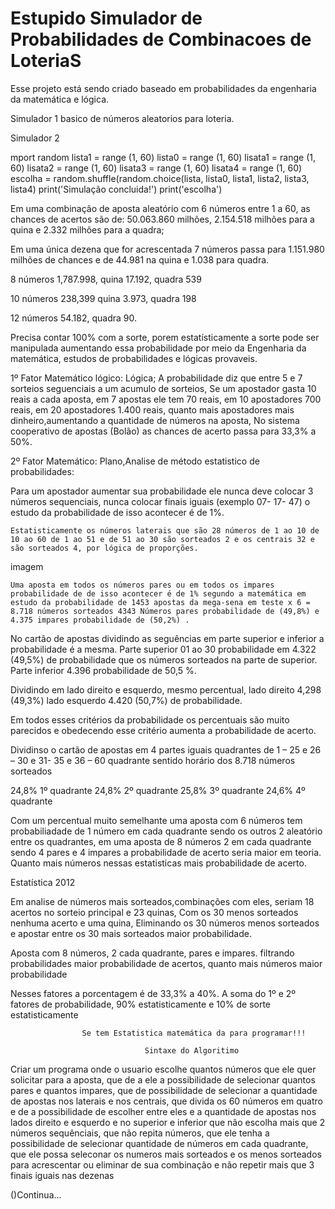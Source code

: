 # Estupido Simulador de Probabilidades de Combinacoes de LoteriaS
 Esse projeto está sendo criado baseado em probabilidades da engenharia da matemática e lógica.


Simulador 1 basico de números aleatorios para loteria.



Simulador 2

 mport random
lista1 = range (1, 60)
lista0 = range (1, 60)
lisata1 = range (1, 60)
lisata2 = range (1, 60)
lisata3 = range (1, 60)
lisata4 = range (1, 60)
escolha = random.shuffle(random.choice(lista, lista0, lista1, lista2, lista3, lista4)
print('Simulação concluida!')
print('escolha')

Em uma combinação de aposta aleatório com 6 números entre 1 a 60, as chances de acertos são de: 
     50.063.860 milhões, 2.154.518 milhões para a quina e 2.332 milhões para a quadra;

Em uma única dezena que for acrescentada 7 números passa para 
    1.151.980 milhões de chances e de 44.981 na quina e 1.038 para quadra. 

8 números 1,787.998, quina 17.192, quadra 539

10 números 238,399 quina 3.973, quadra 198

12 números 54.182, quadra 90.

Precisa contar 100% com a sorte, porem estatísticamente a sorte pode ser manipulada aumentando essa probabilidade por meio da Engenharia da matemática, estudos de probabilidades e lógicas provaveis.


1º Fator Matemático lógico: Lógica; A probabilidade diz que entre 5 e 7 sorteios seguenciais a um acumulo de sorteios, Se um apostador gasta 10 reais a cada aposta, em 7 apostas ele tem 70 reais, em 10 apostadores 700 reais, em 20 apostadores 1.400 reais, quanto mais apostadores mais dinheiro,aumentando a quantidade de números na aposta, No sistema cooperativo de apostas (Bolão) as chances de acerto passa para 33,3% a 50%. 

2º Fator Matemático: Plano,Analise de método estatistico de probabilidades:   

 Para um apostador aumentar sua probabilidade ele nunca deve colocar 3 números sequenciais, nunca colocar finais iguais (exemplo 07- 17- 47) o estudo da probabilidade de isso acontecer é de 1%.

    Estatisticamente os números laterais que são 28 números de 1 ao 10 de 10 ao 60 de 1 ao 51 e de 51 ao 30 são sorteados 2 e os centrais 32 e são sorteados 4, por lógica de proporções.

imagem

    Uma aposta em todos os números pares ou em todos os impares probabilidade de de isso acontecer é de 1% segundo a matemática em estudo da probabilidade de 1453 apostas da mega-sena em teste x 6 = 8.718 números sorteados 4343 Números pares probabilidade de (49,8%) e 4.375 impares probabilidade de (50,2%) .

No cartão de apostas dividindo as seguências em parte superior e inferior a probabilidade é a mesma. Parte superior 01 ao 30 probabilidade em 4.322 (49,5%) de probabilidade que os números sorteados na parte de superior. Parte inferior 4.396 probabilidade de 50,5 %.

Dividindo em lado direito e esquerdo, mesmo percentual, lado direito 4,298 (49,3%) lado esquerdo 4.420 (50,7%) de probabilidade.

Em todos esses critérios da probabilidade os percentuais são muito parecidos e obedecendo esse critério aumenta a probabilidade de acerto.

Dividinso o cartão de apostas em 4 partes iguais quadrantes de 1 – 25 e 26 – 30 e 31- 35 e 36 – 60 quadrante sentido horário dos 8.718 números sorteados

24,8% 1º quadrante
24,8% 2º quadrante
25,8% 3º quadrante
24,6% 4º quadrante

Com um percentual muito semelhante uma aposta com 6 números tem probabiliadade de 1 número em cada quadrante sendo os outros 2 aleatório entre os quadrantes, em uma aposta de 8 números 2 em cada quadrante sendo 4 pares e 4 impares a probabilidade de acerto seria maior em teoria. Quanto mais números nessas estatisticas mais probabilidade de acerto.

Estatística 2012

Em analise de números mais sorteados,combinações com eles, seriam 18 acertos no sorteio principal e 23 quinas, Com os 30 menos sorteados nenhuma acerto e uma quina, Eliminando os 30 números menos sorteados e apostar entre os 30 mais sorteados maior probabilidade.

  Aposta com 8 números, 2 cada quadrante, pares e impares. filtrando probabilidades maior probabilidade de acertos, quanto mais números maior probabilidade

 Nesses fatores a porcentagem é de 33,3% a 40%. A soma do 1º e 2º fatores de probabilidade, 90% estatisticamente e 10% de sorte estatisticamente

                    Se tem Estatistica matemática da para programar!!! 

                                  Sintaxe do Algoritimo

Criar um programa onde o usuario escolhe quantos números que ele quer solicitar para a aposta, que de a ele a possibilidade de selecionar quantos pares e quantos impares, que de possibilidade de  selecionar a quantidade de apostas nos laterais e nos centrais, que divida os 60 números em quatro e de a possibilidade de escolher entre eles e a quantidade de apostas nos lados direito e esquerdo e no superior e inferior que não escolha mais que 2 números sequênciais, que não repita números, que ele tenha a possibilidade de selecionar quantidade de números em cada quadrante, que ele possa seleconar os numeros mais sorteados e os menos sorteados para acrescentar ou eliminar de sua combinação e não repetir mais que 3 finais iguais nas dezenas

()Continua...




